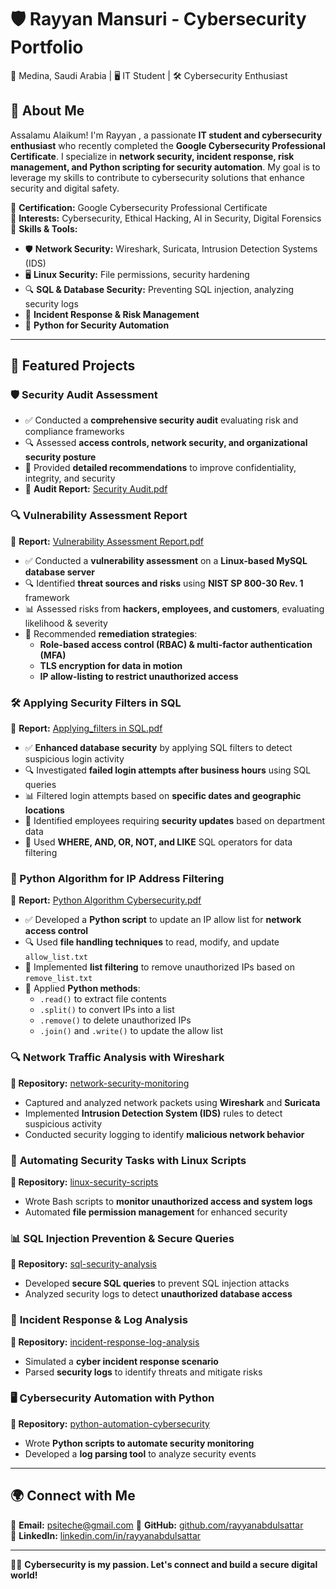
# 🛡️ Rayyan Mansuri - Cybersecurity Portfolio  
📍 Medina, Saudi Arabia | 🖥️ IT Student | 🛠️ Cybersecurity Enthusiast  

## 🚀 About Me  
Assalamu Alaikum! I'm Rayyan , a passionate **IT student and cybersecurity enthusiast** who recently completed the **Google Cybersecurity Professional Certificate**. I specialize in **network security, incident response, risk management, and Python scripting for security automation**. My goal is to leverage my skills to contribute to cybersecurity solutions that enhance security and digital safety.

🔹 **Certification:** Google Cybersecurity Professional Certificate  
🔹 **Interests:** Cybersecurity, Ethical Hacking, AI in Security, Digital Forensics  
🔹 **Skills & Tools:**  
- 🛡️ **Network Security:** Wireshark, Suricata, Intrusion Detection Systems (IDS)  
- 🖥️ **Linux Security:** File permissions, security hardening  
- 🔍 **SQL & Database Security:** Preventing SQL injection, analyzing security logs  
- 🚨 **Incident Response & Risk Management**  
- 🐍 **Python for Security Automation**  

---

## 📌 Featured Projects  

### 🛡️ Security Audit Assessment  
- ✅ Conducted a **comprehensive security audit** evaluating risk and compliance frameworks  
- 🔍 Assessed **access controls, network security, and organizational security posture**  
- 📑 Provided **detailed recommendations** to improve confidentiality, integrity, and security  
- 📄 **Audit Report:** [Security Audit.pdf](https://github.com/gahwah/CyberSecurity-Portfolio/blob/29490def0a12109102e5f67c8ef2bf4829f3ff27/Security%20Audit.pdf)

 ### 🔍 Vulnerability Assessment Report  
📄 **Report:** [Vulnerability Assessment Report.pdf](https://github.com/gahwah/CyberSecurity-Portfolio/blob/278877950b64107314b248922f57db7ef5489db2/Vulnerability%20Assessment%20Report.pdf)  
- ✅ Conducted a **vulnerability assessment** on a **Linux-based MySQL database server**  
- 🔍 Identified **threat sources and risks** using **NIST SP 800-30 Rev. 1** framework  
- 📊 Assessed risks from **hackers, employees, and customers**, evaluating likelihood & severity  
- 🔐 Recommended **remediation strategies**:  
  - **Role-based access control (RBAC) & multi-factor authentication (MFA)**  
  - **TLS encryption for data in motion**  
  - **IP allow-listing to restrict unauthorized access**

### 🛠️ Applying Security Filters in SQL  
📄 **Report:** [Applying_filters in SQL.pdf](https://github.com/gahwah/CyberSecurity-Portfolio/blob/29e63ede19bac24fbef2f72be52eeaa032f40af9/File%20Permissions%20in%20Linux.pdf)  
- ✅ **Enhanced database security** by applying SQL filters to detect suspicious login activity  
- 🔍 Investigated **failed login attempts after business hours** using SQL queries  
- 📊 Filtered login attempts based on **specific dates and geographic locations**  
- 🔐 Identified employees requiring **security updates** based on department data  
- 🚀 Used **WHERE, AND, OR, NOT, and LIKE** SQL operators for data filtering


### 🐍 Python Algorithm for IP Address Filtering  
📄 **Report:** [Python Algorithm Cybersecurity.pdf]()  
- ✅ Developed a **Python script** to update an IP allow list for **network access control**  
- 🔍 Used **file handling techniques** to read, modify, and update `allow_list.txt`  
- 🔐 Implemented **list filtering** to remove unauthorized IPs based on `remove_list.txt`  
- 🚀 Applied **Python methods**:  
  - `.read()` to extract file contents  
  - `.split()` to convert IPs into a list  
  - `.remove()` to delete unauthorized IPs  
  - `.join()` and `.write()` to update the allow list  

### 🔍 **Network Traffic Analysis with Wireshark**  
**📂 Repository:** [network-security-monitoring](https://github.com/rayyanabdulsattar/network-security-monitoring)  
- Captured and analyzed network packets using **Wireshark** and **Suricata**  
- Implemented **Intrusion Detection System (IDS)** rules to detect suspicious activity  
- Conducted security logging to identify **malicious network behavior**  

### 🐧 **Automating Security Tasks with Linux Scripts**  
**📂 Repository:** [linux-security-scripts](https://github.com/rayyanabdulsattar/linux-security-scripts)  
- Wrote Bash scripts to **monitor unauthorized access and system logs**  
- Automated **file permission management** for enhanced security  

### 📊 **SQL Injection Prevention & Secure Queries**  
**📂 Repository:** [sql-security-analysis](https://github.com/rayyanabdulsattar/sql-security-analysis)  
- Developed **secure SQL queries** to prevent SQL injection attacks  
- Analyzed security logs to detect **unauthorized database access**  

### 🚨 **Incident Response & Log Analysis**  
**📂 Repository:** [incident-response-log-analysis](https://github.com/rayyanabdulsattar/incident-response-log-analysis)  
- Simulated a **cyber incident response scenario**  
- Parsed **security logs** to identify threats and mitigate risks  

### 🖥️ **Cybersecurity Automation with Python**  
**📂 Repository:** [python-automation-cybersecurity](https://github.com/rayyanabdulsattar/python-automation-cybersecurity)  
- Wrote **Python scripts to automate security monitoring**  
- Developed a **log parsing tool** to analyze security events  

---

## 🌍 Connect with Me  
📧 **Email:** psiteche@gmail.com
🔗 **GitHub:** [github.com/rayyanabdulsattar](https://github.com/rayyanabdulsattar)  
💼 **LinkedIn:** [linkedin.com/in/rayyanabdulsattar](https://linkedin.com/in/rayyanabdulsattar)  

---

👨‍💻 **Cybersecurity is my passion. Let's connect and build a secure digital world!**  
